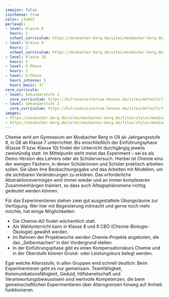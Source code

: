 ```yaml
---
ismajor: false
isintense: true
color: c3a0d2
perlevel:
- level: Klasse 8
  hours: 2
  school_curriculum: https://mosbacher-berg.de/sites/mosbacher-berg.de/files/binaries/FC%20Chemie%208.pdf
- level: Klasse 9
  hours: 2
  school_curriculum: https://mosbacher-berg.de/sites/mosbacher-berg.de/files/binaries/FC%20Chemie%209_0.pdf
- level: Klasse 10
  hours: 2
- level: E-Phase
  hours: 2
- level: Q-Phase
  hours_intense: 5
  hours_basic: 3?
core_curricula:
- level: Sekundarstufe 1
  core_curriculum: https://kultusministerium.hessen.de/sites/default/files/media/kerncurriculum_chemie_gymnasium.pdf
- level: Sekundarstufe 2
  core_curriculum: https://kultusministerium.hessen.de/sites/default/files/media/kcgo-ch.pdf
images:
- https://mosbacher-berg.de/sites/mosbacher-berg.de/files/styles/medium/public/Chemie%2001.jpg
- https://mosbacher-berg.de/sites/mosbacher-berg.de/files/styles/medium/public/Chemie%2008.jpg
---
```


Chemie wird am Gymnasium am Mosbacher Berg in G9 ab Jahrgangsstufe 8, in G8 ab Klasse 7 unterrichtet. Bis einschließlich der Einführungsphase (Klasse 11 bzw. Klasse 10) findet der Unterricht durchgängig jeweils zweistündig statt. Im Mittelpunkt steht meist das Experiment – sei es als Demo-Version des Lehrers oder als Schülerversuch. Hierbei ist Chemie eins der wenigen Fächern, in denen Schülerinnen und Schüler praktisch arbeiten sollen. Sie üben ihre Beobachtungsgabe und das Arbeiten mit Modellen, um die sichtbaren Veränderungen zu erklären. Das erforderliche Abstraktionsvermögen wird immer wieder und an immer komplexeren Zusammenhängen trainiert, so dass auch Alltagsphänomene richtig gedeutet werden können.

Für das Experimentieren stehen zwei gut ausgestattete Übungsräume zur Verfügung. Wer hier mit Begeisterung mitmacht und gerne noch mehr möchte, hat einige Möglichkeiten:

- Die Chemie-AG findet wöchentlich statt.
- Als Wahlunterricht kann in Klasse 8 und 9 CBÖ (Chemie-Biologie-Ökologie) gewählt werden.
- Im Rahmen der Projektwoche werden Chemie-Projekte angeboten, die das „Selbermachen“ in den Vordergrund stellen.
- In der Einführungsphase gibt es einen Kompensationskurs Chemie und in der Oberstufe können Grund- oder Leistungskurs belegt werden.
  
Egal welche Altersstufe, in allen Gruppen wird schnell deutlich: Beim Experimentieren geht es nur gemeinsam. Teamfähigkeit, Kommunikationsfähigkeit, Geduld, Hilfsbereitschaft und Verantwortungsbewusstsein sind wertvolle Kompetenzen, die beim gemeinschaftlichen Experimentieren über Altersgrenzen hinweg auf Anhieb funktionieren.